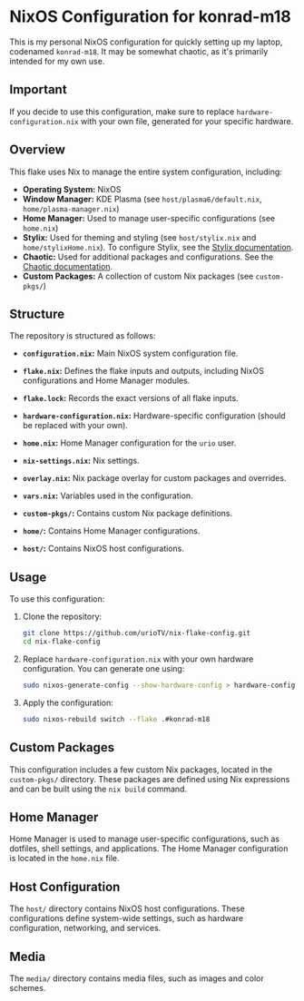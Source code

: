 # NixOS Configuration for konrad-m18

This is my personal NixOS configuration for quickly setting up my laptop, codenamed `konrad-m18`. It may be somewhat chaotic, as it's primarily intended for my own use.

## Important

If you decide to use this configuration, make sure to replace `hardware-configuration.nix` with your own file, generated for your specific hardware.

## Overview

This flake uses Nix to manage the entire system configuration, including:

*   **Operating System:** NixOS
*   **Window Manager:** KDE Plasma (see `host/plasma6/default.nix`, `home/plasma-manager.nix`)
*   **Home Manager:** Used to manage user-specific configurations (see `home.nix`)
*   **Stylix:** Used for theming and styling (see `host/stylix.nix` and `home/stylixHome.nix`). To configure Stylix, see the [Stylix documentation](https://github.com/danth/stylix).
*   **Chaotic:** Used for additional packages and configurations. See the [Chaotic documentation](https://github.com/chaotic-cx/nyx).
*   **Custom Packages:** A collection of custom Nix packages (see `custom-pkgs/`)

## Structure

The repository is structured as follows:

*   **`configuration.nix`:** Main NixOS system configuration file.
*   **`flake.nix`:** Defines the flake inputs and outputs, including NixOS configurations and Home Manager modules.
*   **`flake.lock`:** Records the exact versions of all flake inputs.
*   **`hardware-configuration.nix`:** Hardware-specific configuration (should be replaced with your own).
*   **`home.nix`:** Home Manager configuration for the `urio` user.
*   **`nix-settings.nix`:** Nix settings.
*   **`overlay.nix`:** Nix package overlay for custom packages and overrides.
*   **`vars.nix`:** Variables used in the configuration.
*   **`custom-pkgs/`:** Contains custom Nix package definitions.

*   **`home/`:** Contains Home Manager configurations.

*   **`host/`:** Contains NixOS host configurations.


## Usage

To use this configuration:

1.  Clone the repository:

    ```bash
    git clone https://github.com/urioTV/nix-flake-config.git
    cd nix-flake-config
    ```

2.  Replace `hardware-configuration.nix` with your own hardware configuration. You can generate one using:

    ```bash
    sudo nixos-generate-config --show-hardware-config > hardware-configuration.nix
    ```

3.  Apply the configuration:

    ```bash
    sudo nixos-rebuild switch --flake .#konrad-m18
    ```

## Custom Packages

This configuration includes a few custom Nix packages, located in the `custom-pkgs/` directory. These packages are defined using Nix expressions and can be built using the `nix build` command.

## Home Manager

Home Manager is used to manage user-specific configurations, such as dotfiles, shell settings, and applications. The Home Manager configuration is located in the `home.nix` file.

## Host Configuration

The `host/` directory contains NixOS host configurations. These configurations define system-wide settings, such as hardware configuration, networking, and services.

## Media

The `media/` directory contains media files, such as images and color schemes.
